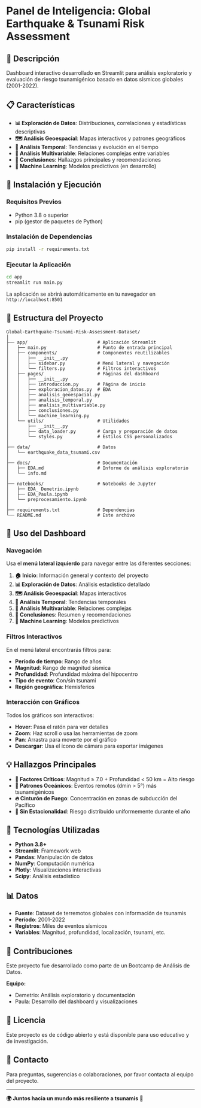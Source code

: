 # Panel de Inteligencia: Global Earthquake & Tsunami Risk Assessment

## 🌊 Descripción

Dashboard interactivo desarrollado en Streamlit para análisis exploratorio y evaluación de riesgo tsunamigénico basado en datos sísmicos globales (2001-2022).

## 📋 Características

- **📊 Exploración de Datos**: Distribuciones, correlaciones y estadísticas descriptivas
- **🗺️ Análisis Geoespacial**: Mapas interactivos y patrones geográficos
- **📅 Análisis Temporal**: Tendencias y evolución en el tiempo
- **🔬 Análisis Multivariable**: Relaciones complejas entre variables
- **📝 Conclusiones**: Hallazgos principales y recomendaciones
- **🤖 Machine Learning**: Modelos predictivos (en desarrollo)

## 🚀 Instalación y Ejecución

### Requisitos Previos

- Python 3.8 o superior
- pip (gestor de paquetes de Python)

### Instalación de Dependencias

```bash
pip install -r requirements.txt
```

### Ejecutar la Aplicación

```bash
cd app
streamlit run main.py
```

La aplicación se abrirá automáticamente en tu navegador en `http://localhost:8501`

## 📁 Estructura del Proyecto

```
Global-Earthquake-Tsunami-Risk-Assessment-Dataset/
│
├── app/                          # Aplicación Streamlit
│   ├── main.py                   # Punto de entrada principal
│   ├── components/               # Componentes reutilizables
│   │   ├── __init__.py
│   │   ├── sidebar.py            # Menú lateral y navegación
│   │   └── filters.py            # Filtros interactivos
│   ├── pages/                    # Páginas del dashboard
│   │   ├── __init__.py
│   │   ├── introduccion.py       # Página de inicio
│   │   ├── exploracion_datos.py  # EDA
│   │   ├── analisis_geoespacial.py
│   │   ├── analisis_temporal.py
│   │   ├── analisis_multivariable.py
│   │   ├── conclusiones.py
│   │   └── machine_learning.py
│   └── utils/                    # Utilidades
│       ├── __init__.py
│       ├── data_loader.py        # Carga y preparación de datos
│       └── styles.py             # Estilos CSS personalizados
│
├── data/                         # Datos
│   └── earthquake_data_tsunami.csv
│
├── docs/                         # Documentación
│   ├── EDA.md                    # Informe de análisis exploratorio
│   └── info.md
│
├── notebooks/                    # Notebooks de Jupyter
│   ├── EDA_ Demetrio.ipynb
│   ├── EDA_Paula.ipynb
│   └── preprocesamiento.ipynb
│
├── requirements.txt              # Dependencias
└── README.md                     # Este archivo
```

## 🎯 Uso del Dashboard

### Navegación

Usa el **menú lateral izquierdo** para navegar entre las diferentes secciones:

1. **🏠 Inicio**: Información general y contexto del proyecto
2. **📊 Exploración de Datos**: Análisis estadístico detallado
3. **🗺️ Análisis Geoespacial**: Mapas interactivos
4. **📅 Análisis Temporal**: Tendencias temporales
5. **🔬 Análisis Multivariable**: Relaciones complejas
6. **📝 Conclusiones**: Resumen y recomendaciones
7. **🤖 Machine Learning**: Modelos predictivos

### Filtros Interactivos

En el menú lateral encontrarás filtros para:

- **Período de tiempo**: Rango de años
- **Magnitud**: Rango de magnitud sísmica
- **Profundidad**: Profundidad máxima del hipocentro
- **Tipo de evento**: Con/sin tsunami
- **Región geográfica**: Hemisferios

### Interacción con Gráficos

Todos los gráficos son interactivos:

- **Hover**: Pasa el ratón para ver detalles
- **Zoom**: Haz scroll o usa las herramientas de zoom
- **Pan**: Arrastra para moverte por el gráfico
- **Descargar**: Usa el icono de cámara para exportar imágenes

## 💡 Hallazgos Principales

- **🎯 Factores Críticos**: Magnitud ≥ 7.0 + Profundidad < 50 km = Alto riesgo
- **🌊 Patrones Oceánicos**: Eventos remotos (dmin > 5°) más tsunamigénicos
- **🔥 Cinturón de Fuego**: Concentración en zonas de subducción del Pacífico
- **📅 Sin Estacionalidad**: Riesgo distribuido uniformemente durante el año

## 🔧 Tecnologías Utilizadas

- **Python 3.8+**
- **Streamlit**: Framework web
- **Pandas**: Manipulación de datos
- **NumPy**: Computación numérica
- **Plotly**: Visualizaciones interactivas
- **Scipy**: Análisis estadístico

## 📊 Datos

- **Fuente**: Dataset de terremotos globales con información de tsunamis
- **Período**: 2001-2022
- **Registros**: Miles de eventos sísmicos
- **Variables**: Magnitud, profundidad, localización, tsunami, etc.

## 🤝 Contribuciones

Este proyecto fue desarrollado como parte de un Bootcamp de Análisis de Datos.

**Equipo:**
- Demetrio: Análisis exploratorio y documentación
- Paula: Desarrollo del dashboard y visualizaciones

## 📄 Licencia

Este proyecto es de código abierto y está disponible para uso educativo y de investigación.

## 📧 Contacto

Para preguntas, sugerencias o colaboraciones, por favor contacta al equipo del proyecto.

---

**🌍 Juntos hacia un mundo más resiliente a tsunamis** 🌊
